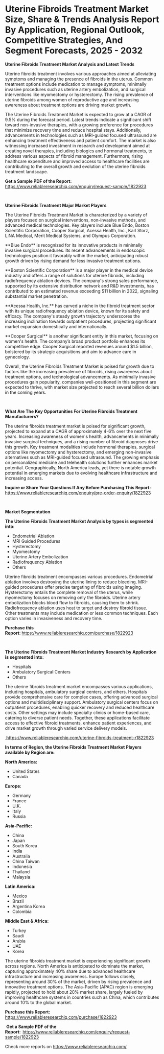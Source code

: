 <p><h1>Uterine Fibroids Treatment Market Size, Share & Trends Analysis Report By Application, Regional Outlook, Competitive Strategies, And Segment Forecasts, 2025 - 2032</h1></p><p><strong>Uterine Fibroids Treatment Market Analysis and Latest Trends</strong></p>
<p><p>Uterine fibroids treatment involves various approaches aimed at alleviating symptoms and managing the presence of fibroids in the uterus. Common treatment options include medication to manage symptoms, minimally invasive procedures such as uterine artery embolization, and surgical interventions like myomectomy or hysterectomy. The rising prevalence of uterine fibroids among women of reproductive age and increasing awareness about treatment options are driving market growth.</p><p>The Uterine Fibroids Treatment Market is expected to grow at a CAGR of 9.5% during the forecast period. Latest trends indicate a significant shift toward non-invasive therapies, with a growing preference for procedures that minimize recovery time and reduce hospital stays. Additionally, advancements in technologies such as MRI-guided focused ultrasound are enhancing treatment effectiveness and patient comfort. The market is also witnessing increased investment in research and development aimed at creating novel therapies, including biologics and hormonal treatments, to address various aspects of fibroid management. Furthermore, rising healthcare expenditure and improved access to healthcare facilities are contributing to the overall growth and evolution of the uterine fibroids treatment landscape.</p></p>
<p><strong>Get a Sample PDF of the Report:&nbsp;</strong> <a href="https://www.reliableresearchiq.com/enquiry/request-sample/1822923?utm_campaign=2456&utm_medium=2&utm_source=Github&utm_content=ia&utm_term=03032025&utm_id=uterine-fibroids-treatment">https://www.reliableresearchiq.com/enquiry/request-sample/1822923</a></p>
<p>&nbsp;</p>
<p><strong>Uterine Fibroids Treatment Major Market Players</strong></p>
<p><p>The Uterine Fibroids Treatment Market is characterized by a variety of players focused on surgical interventions, non-invasive methods, and advanced medical technologies. Key players include Blue Endo, Boston Scientific Corporation, Cooper Surgical, Acessa Health, Inc., Karl Storz, LiNA Medical, Merit Medical Systems, and Olympus Corporation.</p><p>**Blue Endo** is recognized for its innovative products in minimally invasive surgical procedures. Its recent advancements in endoscopic technologies position it favorably within the market, anticipating robust growth driven by rising demand for less invasive treatment options.</p><p>**Boston Scientific Corporation** is a major player in the medical device industry and offers a range of solutions for uterine fibroids, including radiofrequency ablation devices. The company's strong sales performance, supported by its extensive distribution network and R&D investments, has contributed to an estimated revenue exceeding $11 billion in 2022, signaling substantial market penetration.</p><p>**Acessa Health, Inc.** has carved a niche in the fibroid treatment sector with its unique radiofrequency ablation device, known for its safety and efficacy. The company's steady growth trajectory underscores the increasing inclination towards outpatient procedures, projecting significant market expansion domestically and internationally.</p><p>**Cooper Surgical** is another significant entity in this market, focusing on women's health. The company’s broad product portfolio enhances its competitive edge. Cooper Surgical reported revenues around $1.5 billion, bolstered by its strategic acquisitions and aim to advance care in gynecology.</p><p>Overall, the Uterine Fibroids Treatment Market is poised for growth due to factors like the increasing prevalence of fibroids, rising awareness about treatment options, and technological advancements. As minimally invasive procedures gain popularity, companies well-positioned in this segment are expected to thrive, with market size projected to reach several billion dollars in the coming years.</p></p>
<p>&nbsp;</p>
<p><strong>What Are The Key Opportunities For Uterine Fibroids Treatment Manufacturers?</strong></p>
<p><p>The uterine fibroids treatment market is poised for significant growth, projected to expand at a CAGR of approximately 4-6% over the next five years. Increasing awareness of women's health, advancements in minimally invasive surgical techniques, and a rising number of fibroid diagnoses drive this growth. Key treatment modalities include hormonal therapies, surgical options like myomectomy and hysterectomy, and emerging non-invasive alternatives such as MRI-guided focused ultrasound. The growing emphasis on personalized medicine and telehealth solutions further enhances market potential. Geographically, North America leads, yet there is notable growth potential in emerging markets due to evolving healthcare infrastructure and increasing access.</p></p>
<p><strong>Inquire or Share Your Questions If Any Before Purchasing This Report:</strong> <a href="https://www.reliableresearchiq.com/enquiry/pre-order-enquiry/1822923?utm_campaign=2456&utm_medium=2&utm_source=Github&utm_content=ia&utm_term=03032025&utm_id=uterine-fibroids-treatment">https://www.reliableresearchiq.com/enquiry/pre-order-enquiry/1822923</a></p>
<p>&nbsp;</p>
<p><strong>Market Segmentation</strong></p>
<p><strong>The Uterine Fibroids Treatment Market Analysis by types is segmented into:</strong></p>
<p><ul><li>Endometrial Ablation</li><li>MRI Guided Procedures</li><li>Hysterectomy</li><li>Myomectomy</li><li>Uterine Artery Embolization</li><li>Radiofrequency Ablation</li><li>Others</li></ul></p>
<p><p>Uterine fibroids treatment encompasses various procedures. Endometrial ablation involves destroying the uterine lining to reduce bleeding. MRI-guided procedures offer precise targeting of fibroids using imaging. Hysterectomy entails the complete removal of the uterus, while myomectomy focuses on removing only the fibroids. Uterine artery embolization blocks blood flow to fibroids, causing them to shrink. Radiofrequency ablation uses heat to target and destroy fibroid tissue. Other treatments may include medication or less common techniques. Each option varies in invasiveness and recovery time.</p></p>
<p><strong>Purchase this Report:&nbsp;</strong><a href="https://www.reliableresearchiq.com/purchase/1822923?utm_campaign=2456&utm_medium=2&utm_source=Github&utm_content=ia&utm_term=03032025&utm_id=uterine-fibroids-treatment">https://www.reliableresearchiq.com/purchase/1822923</a></p>
<p>&nbsp;</p>
<p><strong>The Uterine Fibroids Treatment Market Industry Research by Application is segmented into:</strong></p>
<p><ul><li>Hospitals</li><li>Ambulatory Surgical Centers</li><li>Others</li></ul></p>
<p><p>The uterine fibroids treatment market encompasses various applications, including hospitals, ambulatory surgical centers, and others. Hospitals provide comprehensive care for complex cases, offering advanced surgical options and multidisciplinary support. Ambulatory surgical centers focus on outpatient procedures, enabling quicker recovery and reduced healthcare costs. Other settings may include specialty clinics or home-based care, catering to diverse patient needs. Together, these applications facilitate access to effective fibroid treatments, enhance patient experiences, and drive market growth through varied service delivery models.</p></p>
<p><a href="https://www.reliableresearchiq.com/uterine-fibroids-treatment-r1822923?utm_campaign=2456&utm_medium=2&utm_source=Github&utm_content=ia&utm_term=03032025&utm_id=uterine-fibroids-treatment">&nbsp;https://www.reliableresearchiq.com/uterine-fibroids-treatment-r1822923</a></p>
<p><strong>In terms of Region, the Uterine Fibroids Treatment Market Players available by Region are:</strong></p>
<p>
    <p> <strong> North America: </strong>
        <ul>
            <li>United States</li>
            <li>Canada</li>
        </ul>
        </p> 
    <p> <strong> Europe: </strong>
        <ul>
            <li>Germany</li>
            <li>France</li>
            <li>U.K.</li>
            <li>Italy</li>
            <li>Russia</li>
        </ul>
        </p> 
    <p> <strong> Asia-Pacific: </strong>
        <ul>
            <li>China</li>
            <li>Japan</li>
            <li>South Korea</li>
            <li>India</li>
            <li>Australia</li>
            <li>China Taiwan</li>
            <li>Indonesia</li>
            <li>Thailand</li>
            <li>Malaysia</li>
        </ul>
        </p> 
    <p> <strong> Latin America: </strong>
        <ul>
            <li>Mexico</li>
            <li>Brazil</li>
            <li>Argentina Korea</li>
            <li>Colombia</li>
        </ul>
        </p> 
    <p> <strong> Middle East & Africa: </strong>
        <ul>
            <li>Turkey</li>
            <li>Saudi</li>
            <li>Arabia</li>
            <li>UAE</li>
            <li>Korea</li>
        </ul>
    </p>
    </p>
<p><p>The uterine fibroids treatment market is experiencing significant growth across regions. North America is anticipated to dominate the market, capturing approximately 40% share due to advanced healthcare infrastructure and increasing awareness. Europe follows closely, representing around 30% of the market, driven by rising prevalence and innovative treatment options. The Asia-Pacific (APAC) region is emerging rapidly, projected to hold about 20% market share, largely fueled by improving healthcare systems in countries such as China, which contributes around 10% to the global market.</p></p>
<p><strong>Purchase this Report: </strong><a href="https://www.reliableresearchiq.com/purchase/1822923?utm_campaign=2456&utm_medium=2&utm_source=Github&utm_content=ia&utm_term=03032025&utm_id=uterine-fibroids-treatment">https://www.reliableresearchiq.com/purchase/1822923</a></p>
<p>&nbsp;<strong>Get a Sample PDF of the Report:&nbsp;&nbsp;</strong><a href="https://www.reliableresearchiq.com/enquiry/request-sample/1822923?utm_campaign=2456&utm_medium=2&utm_source=Github&utm_content=ia&utm_term=03032025&utm_id=uterine-fibroids-treatment">https://www.reliableresearchiq.com/enquiry/request-sample/1822923</a></p>
<p><strong></strong></p>
<p>Check more reports on <a href="https://www.reliableresearchiq.com/?utm_campaign=2456&utm_medium=2&utm_source=Github&utm_content=ia&utm_term=03032025&utm_id=uterine-fibroids-treatment">https://www.reliableresearchiq.com/</a></p>